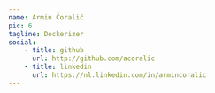 ```yaml
---
name: Armin Čoralić
pic: 6
tagline: Dockerizer
social:
    - title: github
      url: http://github.com/acoralic
    - title: linkedin
      url: https://nl.linkedin.com/in/armincoralic
---
```


